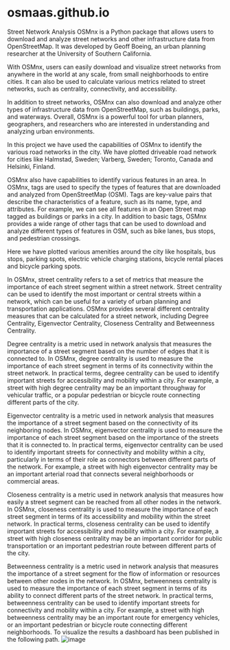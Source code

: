 # osmaas.github.io
Street Network Analysis
OSMnx is a Python package that allows users to download and analyze street networks and other infrastructure data from OpenStreetMap. It was developed by Geoff Boeing, an urban planning researcher at the University of Southern California.

With OSMnx, users can easily download and visualize street networks from anywhere in the world at any scale, from small neighborhoods to entire cities. It can also be used to calculate various metrics related to street networks, such as centrality, connectivity, and accessibility.

In addition to street networks, OSMnx can also download and analyze other types of infrastructure data from OpenStreetMap, such as buildings, parks, and waterways. Overall, OSMnx is a powerful tool for urban planners, geographers, and researchers who are interested in understanding and analyzing urban environments.

In this project we have used the capabilities of OSMnx to identify the various road networks in the city. We have plotted driveable road network for cities like Halmstad, Sweden; Varberg, Sweden; Toronto, Canada and Helsinki, Finland.

OSMnx also have capabilities to identify various features in an area. In OSMnx, tags are used to specify the types of features that are downloaded and analyzed from OpenStreetMap (OSM). Tags are key-value pairs that describe the characteristics of a feature, such as its name, type, and attributes. For example, we can see all features in an Open Street map tagged as buildings or parks in a city. In addition to basic tags, OSMnx provides a wide range of other tags that can be used to download and analyze different types of features in OSM, such as bike lanes, bus stops, and pedestrian crossings.

Here we have plotted various amenities around the city like hospitals, bus stops, parking spots, electric vehicle charging stations, bicycle rental places and bicycle parking spots.

In OSMnx, street centrality refers to a set of metrics that measure the importance of each street segment within a street network. Street centrality can be used to identify the most important or central streets within a network, which can be useful for a variety of urban planning and transportation applications.
OSMnx provides several different centrality measures that can be calculated for a street network, including Degree Centrality, Eigenvector Centrality, Closeness Centrality and Betweenness Centrality. 

Degree centrality is a metric used in network analysis that measures the importance of a street segment based on the number of edges that it is connected to. In OSMnx, degree centrality is used to measure the importance of each street segment in terms of its connectivity within the street network. In practical terms, degree centrality can be used to identify important streets for accessibility and mobility within a city. For example, a street with high degree centrality may be an important throughway for vehicular traffic, or a popular pedestrian or bicycle route connecting different parts of the city.

Eigenvector centrality is a metric used in network analysis that measures the importance of a street segment based on the connectivity of its neighboring nodes. In OSMnx, eigenvector centrality is used to measure the importance of each street segment based on the importance of the streets that it is connected to. In practical terms, eigenvector centrality can be used to identify important streets for connectivity and mobility within a city, particularly in terms of their role as connectors between different parts of the network. For example, a street with high eigenvector centrality may be an important arterial road that connects several neighborhoods or commercial areas.

Closeness centrality is a metric used in network analysis that measures how easily a street segment can be reached from all other nodes in the network. In OSMnx, closeness centrality is used to measure the importance of each street segment in terms of its accessibility and mobility within the street network. In practical terms, closeness centrality can be used to identify important streets for accessibility and mobility within a city. For example, a street with high closeness centrality may be an important corridor for public transportation or an important pedestrian route between different parts of the city.

Betweenness centrality is a metric used in network analysis that measures the importance of a street segment for the flow of information or resources between other nodes in the network. In OSMnx, betweenness centrality is used to measure the importance of each street segment in terms of its ability to connect different parts of the street network. In practical terms, betweenness centrality can be used to identify important streets for connectivity and mobility within a city. For example, a street with high betweenness centrality may be an important route for emergency vehicles, or an important pedestrian or bicycle route connecting different neighborhoods.
To visualize the results a dashboard has been published in the following path.
![image](https://github.com/erajabi/osmaas/assets/2185586/9ffacf66-034e-4c34-9f1a-cedcd16cdc24)
